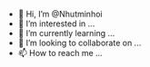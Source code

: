 - 👋 Hi, I’m @Nhutminhoi
- 👀 I’m interested in ...
- 🌱 I’m currently learning ...
- 💞️ I’m looking to collaborate on ...
- 📫 How to reach me ...

<!---
Nhutminhoi/Nhutminhoi is a ✨ special ✨ repository because its `README.md` (this file) appears on your GitHub profile.
You can click the Preview link to take a look at your changes.
--->
